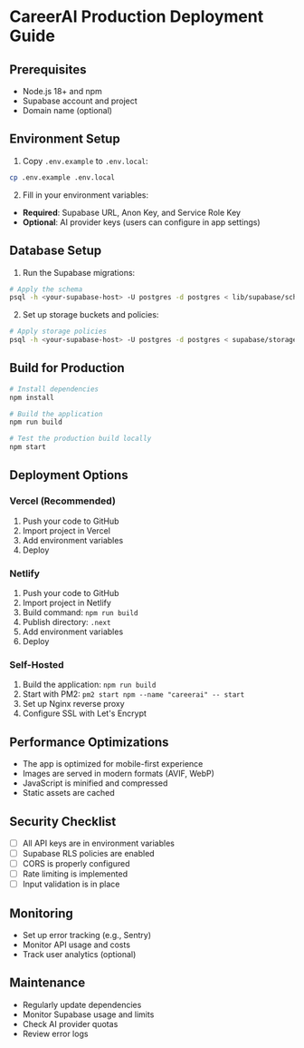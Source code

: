 # CareerAI Production Deployment Guide

## Prerequisites

- Node.js 18+ and npm
- Supabase account and project
- Domain name (optional)

## Environment Setup

1. Copy `.env.example` to `.env.local`:
```bash
cp .env.example .env.local
```

2. Fill in your environment variables:
- **Required**: Supabase URL, Anon Key, and Service Role Key
- **Optional**: AI provider keys (users can configure in app settings)

## Database Setup

1. Run the Supabase migrations:
```bash
# Apply the schema
psql -h <your-supabase-host> -U postgres -d postgres < lib/supabase/schema.sql
```

2. Set up storage buckets and policies:
```bash
# Apply storage policies
psql -h <your-supabase-host> -U postgres -d postgres < supabase/storage-policies.sql
```

## Build for Production

```bash
# Install dependencies
npm install

# Build the application
npm run build

# Test the production build locally
npm start
```

## Deployment Options

### Vercel (Recommended)
1. Push your code to GitHub
2. Import project in Vercel
3. Add environment variables
4. Deploy

### Netlify
1. Push your code to GitHub
2. Import project in Netlify
3. Build command: `npm run build`
4. Publish directory: `.next`
5. Add environment variables
6. Deploy

### Self-Hosted
1. Build the application: `npm run build`
2. Start with PM2: `pm2 start npm --name "careerai" -- start`
3. Set up Nginx reverse proxy
4. Configure SSL with Let's Encrypt

## Performance Optimizations

- The app is optimized for mobile-first experience
- Images are served in modern formats (AVIF, WebP)
- JavaScript is minified and compressed
- Static assets are cached

## Security Checklist

- [ ] All API keys are in environment variables
- [ ] Supabase RLS policies are enabled
- [ ] CORS is properly configured
- [ ] Rate limiting is implemented
- [ ] Input validation is in place

## Monitoring

- Set up error tracking (e.g., Sentry)
- Monitor API usage and costs
- Track user analytics (optional)

## Maintenance

- Regularly update dependencies
- Monitor Supabase usage and limits
- Check AI provider quotas
- Review error logs
